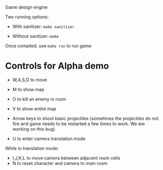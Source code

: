 Game design engine

Two running options:

* With sanitizer: `make sanitizer`

* Without sanitizer: `make`

Once compiled, use `make run` to run game


# Controls for Alpha demo

* W,A,S,D to move

* M to show map

* O to kill an enemy in room

* V to show entire map

* Arrow keys to shoot basic projectiles (sometimes the projectiles do not fire and game needs to be restarted a few times to work. We are working on this bug).

* U to enter camera translation mode

While in translation mode:

* I,J,K,L to move camera between adjacent room cells
* N to reset character and camera to main room
